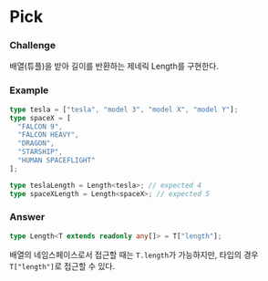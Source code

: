 # Pick

### Challenge

배열(튜플)을 받아 길이를 반환하는 제네릭 Length<T>를 구현한다.

### Example

```ts
type tesla = ["tesla", "model 3", "model X", "model Y"];
type spaceX = [
  "FALCON 9",
  "FALCON HEAVY",
  "DRAGON",
  "STARSHIP",
  "HUMAN SPACEFLIGHT"
];

type teslaLength = Length<tesla>; // expected 4
type spaceXLength = Length<spaceX>; // expected 5
```

### Answer

```ts
type Length<T extends readonly any[]> = T["length"];
```

배열의 네임스페이스로서 접근할 때는 `T.length`가 가능하지만, 타입의 경우 `T["length"]`로 접근할 수 있다.
